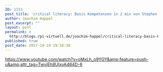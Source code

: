 ```yaml
---
ID: 1333
post_title: 'critical literacy: Basis Kompetenzen in 2 min von Stephen Downes'
author: Joachim Happel
post_excerpt: ""
layout: post
permalink: >
  http://blogs.rpi-virtuell.de/joachim-happel/critical-literacy-basis-kompetenzen-in-2-min-von-stephen-downes/
published: true
post_date: 2017-10-24 19:18:38
---
```

https://www.youtube.com/watch?v=oMxLh_o9YGY&amp;feature=push-u&amp;attr_tag=TwvjEh8UlxvA464D-6
